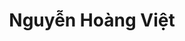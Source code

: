 ---
#preview
title: Nguyễn Hoàng Việt
avatar: https://res.cloudinary.com/dv1blsnnu/image/upload/v1734280913/VGM/authors/psuoni0w3u6rfjfzsxjl.jpg
---